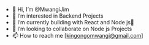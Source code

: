 - 👋 Hi, I’m @MwangiJim
- 👀 I’m interested in Backend Projects
- 🌱 I’m currently building with React and Node js🛑
- 💞️ I’m looking to collaborate on Node js Projects
- 📫 How to reach me [kingongomwangi@gmail.com]

<!---
MwangiJim/MwangiJim is a ✨ special ✨ repository because its `README.md` (this file) appears on your GitHub profile.
You can click the Preview link to take a look at your changes.
--->
